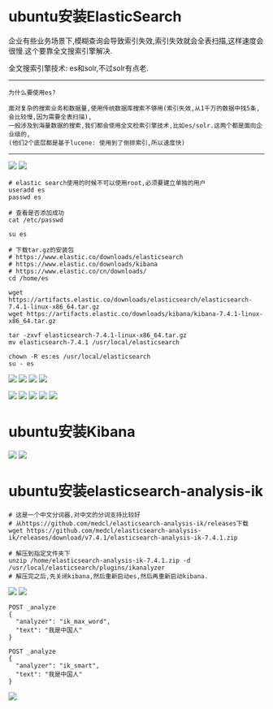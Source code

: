 # ubuntu安装ElasticSearch

企业有些业务场景下,模糊查询会导致索引失效,索引失效就会全表扫描,这样速度会很慢.这个要靠全文搜索引擎解决.

全文搜索引擎技术: es和solr,不过solr有点老.

---
    为什么要使用es?

    面对复杂的搜索业务和数据量,使用传统数据库搜索不够用(索引失效,从1千万的数据中找5条,会比较慢,因为需要全表扫描),
    一般涉及到海量数据的搜索,我们都会使用全文检索引擎技术,比如es/solr.这两个都是面向企业级的,
    (他们2个底层都是基于lucene: 使用到了倒排索引,所以速度快)
---

![](pics/lucene倒排索引.png)
![](pics/es特点.png)

```shell script
# elastic search使用的时候不可以使用root,必须要建立单独的用户
useradd es
passwd es

# 查看是否添加成功
cat /etc/passwd 

su es

# 下载tar.gz的安装包
# https://www.elastic.co/downloads/elasticsearch
# https://www.elastic.co/downloads/kibana
# https://www.elastic.co/cn/downloads/
cd /home/es

wget https://artifacts.elastic.co/downloads/elasticsearch/elasticsearch-7.4.1-linux-x86_64.tar.gz
wget https://artifacts.elastic.co/downloads/kibana/kibana-7.4.1-linux-x86_64.tar.gz

tar -zxvf elasticsearch-7.4.1-linux-x86_64.tar.gz
mv elasticsearch-7.4.1 /usr/local/elasticsearch

chown -R es:es /usr/local/elasticsearch
su - es
```

![](pics/修改es配置01.png)
![](pics/修改es配置02.png)
![](pics/修改es配置03.png)
![](pics/修改es配置04.png)

![](pics/运行es01.png)
![](pics/运行es02.png)
![](pics/运行es03.png)
![](pics/运行es04.png)
![](pics/运行es05.png)

# ubuntu安装Kibana

![](pics/Kibana是干什么的.png)
![](pics/kibana安装运行.png)

# ubuntu安装elasticsearch-analysis-ik

```shell script
# 这是一个中文分词器,对中文的分词支持比较好
# 从https://github.com/medcl/elasticsearch-analysis-ik/releases下载
wget https://github.com/medcl/elasticsearch-analysis-ik/releases/download/v7.4.1/elasticsearch-analysis-ik-7.4.1.zip

# 解压到指定文件夹下
unzip /home/elasticsearch-analysis-ik-7.4.1.zip -d /usr/local/elasticsearch/plugins/ikanalyzer
# 解压完之后,先关闭kibana,然后重新启动es,然后再重新启动kibana.
```

![](pics/安装ik分词器.png)
![](pics/ik分词器测试01.png)

```shell script
POST _analyze
{
  "analyzer": "ik_max_word",
  "text": "我是中国人"
}
```

```shell script
POST _analyze
{
  "analyzer": "ik_smart",
  "text": "我是中国人"
}
```

![](pics/es支持的同义词-分词器.png)